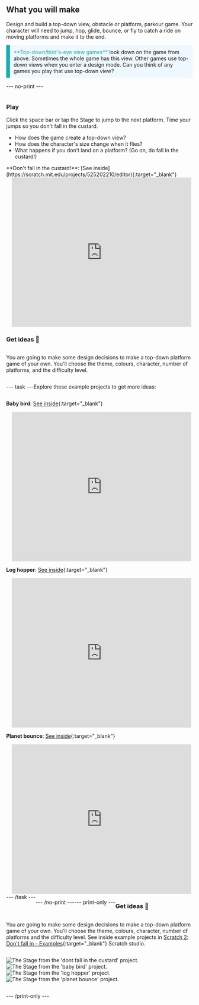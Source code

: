 ## What you will make

Design and build a top-down view, obstacle or platform, parkour game. Your character will need to jump, hop, glide, bounce, or fly to catch a ride on moving platforms and make it to the end.

<p style="border-left: solid; border-width:10px; border-color: #0faeb0; background-color: aliceblue; padding: 10px;">
<span style="color: #0faeb0">**Top-down/bird's-eye view games**</span> look down on the game from above. Sometimes the whole game has this view. Other games use top-down views when you enter a design mode. Can you think of any games you play that use top-down view? 
</p>

--- no-print ---

<div style="display: flex; flex-wrap: wrap">
<div style="flex-basis: 175px; flex-grow: 1">  

### Play

Click the space bar or tap the Stage to jump to the next platform. Time your jumps so you don't fall in the custard.

+ How does the game create a top-down view? 
+ How does the character's size change when it flies? 
+ What happens if you don’t land on a platform? (Go on, do fall in the custard!)

</div>

<div>
**Don't fall in the custard!**: [See inside](https://scratch.mit.edu/projects/525202210/editor){:target="_blank"}
<div class="scratch-preview" style="margin-left: 15px;">
  <iframe allowtransparency="true" width="485" height="402" src="https://scratch.mit.edu/projects/embed/525202210/?autostart=false" frameborder="0"></iframe>
</div>

</div>

### Get ideas 💭

You are going to make some design decisions to make a top-down platform game of your own. You'll choose the theme, colours, character, number of platforms, and the difficulty level.

--- task ---

Explore these example projects to get more ideas:

**Baby bird**: [See inside](https://scratch.mit.edu/projects/525236983/editor){:target="_blank"}
<div class="scratch-preview" style="margin-left: 15px;">
  <iframe allowtransparency="true" width="485" height="402" src="https://scratch.mit.edu/projects/embed/525236983/?autostart=false" frameborder="0"></iframe>
</div>

**Log hopper**: [See inside](https://scratch.mit.edu/projects/525236345/editor){:target="_blank"}
<div class="scratch-preview" style="margin-left: 15px;">
  <iframe allowtransparency="true" width="485" height="402" src="https://scratch.mit.edu/projects/embed/525236345/?autostart=false" frameborder="0"></iframe>
</div>

**Planet bounce**: [See inside](https://scratch.mit.edu/projects/525236603/editor){:target="_blank"}
<div class="scratch-preview" style="margin-left: 15px;">
  <iframe allowtransparency="true" width="485" height="402" src="https://scratch.mit.edu/projects/embed/525236603/?autostart=false" frameborder="0"></iframe>
</div>
--- /task ---

--- /no-print ---

--- print-only ---

### Get ideas 💭

You are going to make some design decisions to make a top-down platform game of your own. You'll choose the theme, colours, character, number of platforms and the difficulty level. See inside example projects in [Scratch 2: Don't fall in - Examples](https://scratch.mit.edu/studios/29599110/){:target="_blank"} Scratch studio.

![The Stage from the 'dont fall in the custard' project.](images/custard.png) ![The Stage from the 'baby bird' project.](images/bird.png) ![The Stage from the 'log hopper' project.](images/frog.png) ![The Stage from the 'planet bounce' project.](images/space.png)

--- /print-only ---

 
